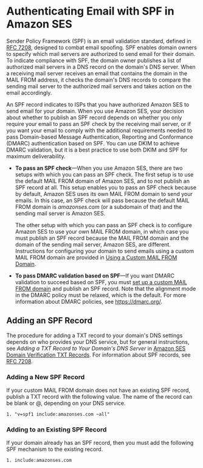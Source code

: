 # Authenticating Email with SPF in Amazon SES<a name="spf"></a>

Sender Policy Framework \(SPF\) is an email validation standard, defined in [RFC 7208](https://tools.ietf.org/html/rfc7208), designed to combat email spoofing\. SPF enables domain owners to specify which mail servers are authorized to send email for their domain\. To indicate compliance with SPF, the domain owner publishes a list of authorized mail servers in a DNS record on the domain's DNS server\. When a receiving mail server receives an email that contains the domain in the MAIL FROM address, it checks the domain's DNS records to compare the sending mail server to the authorized mail servers and takes action on the email accordingly\.

An SPF record indicates to ISPs that you have authorized Amazon SES to send email for your domain\. When you use Amazon SES, your decision about whether to publish an SPF record depends on whether you only require your email to pass an SPF check by the receiving mail server, or if you want your email to comply with the additional requirements needed to pass Domain\-based Message Authentication, Reporting and Conformance \(DMARC\) authentication based on SPF\. You can use DKIM to achieve DMARC validation, but it is a best practice to use both DKIM and SPF for maximum deliverability\.
+ **To pass an SPF check**—When you use Amazon SES, there are two setups with which you can pass an SPF check\. The first setup is to use the default MAIL FROM domain of Amazon SES, and to not publish an SPF record at all\. This setup enables you to pass an SPF check because by default, Amazon SES uses its own MAIL FROM domain to send your emails\. In this case, an SPF check will pass because the default MAIL FROM domain is *amazonses\.com* \(or a subdomain of that\) and the sending mail server is Amazon SES\. 

  The other setup with which you can pass an SPF check is to configure Amazon SES to use your own MAIL FROM domain, in which case you must publish an SPF record because the MAIL FROM domain and the domain of the sending mail server, Amazon SES, are different\. Instructions for configuring your domain to send emails using a custom MAIL FROM domain are provided in [Using a Custom MAIL FROM Domain](mail-from.md)\.
+ **To pass DMARC validation based on SPF**—If you want DMARC validation to succeed based on SPF, you must [set up a custom MAIL FROM domain](mail-from.md) and publish an SPF record\. Note that the alignment mode in the DMARC policy must be relaxed, which is the default\. For more information about DMARC policies, see [https://dmarc\.org/](https://dmarc.org/)\.

## Adding an SPF Record<a name="spf-records"></a>

The procedure for adding a TXT record to your domain's DNS settings depends on who provides your DNS service, but for general instructions, see *Adding a TXT Record to Your Domain's DNS Server* in [Amazon SES Domain Verification TXT Records](dns-txt-records.md)\. For information about SPF records, see [RFC 7208](https://tools.ietf.org/html/rfc7208)\.

### Adding a New SPF Record<a name="spf-records-new"></a>

If your custom MAIL FROM domain does not have an existing SPF record, publish a TXT record with the following value\. The name of the record can be blank or @, depending on your DNS service\.

```
1. "v=spf1 include:amazonses.com ~all"
```

### Adding to an Existing SPF Record<a name="spf-records-preexisting"></a>

If your domain already has an SPF record, then you must add the following SPF mechanism to the existing record\.

```
1. include:amazonses.com
```